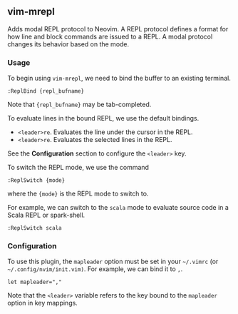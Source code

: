 ## vim-mrepl

Adds modal REPL protocol to Neovim. A REPL protocol defines a format for how
line and block commands are issued to a REPL. A modal protocol changes its
behavior based on the mode.

### Usage

To begin using `vim-mrepl`, we need to bind the buffer to an existing terminal.

```
:ReplBind {repl_bufname}
```

Note that `{repl_bufname}` may be tab-completed.

To evaluate lines in the bound REPL, we use the default bindings.

- `<leader>re`. Evaluates the line under the cursor in the REPL.
- `<leader>re`. Evaluates the selected lines in the REPL.

See the **Configuration** section to configure the `<leader>` key.

To switch the REPL mode, we use the command

```
:ReplSwitch {mode}
```

where the `{mode}` is the REPL mode to switch to.

For example, we can switch to the `scala` mode to evaluate source code in a
Scala REPL or spark-shell.

```
:ReplSwitch scala
```

### Configuration

To use this plugin, the `mapleader` option must be set in your `~/.vimrc` (or 
`~/.config/nvim/init.vim)`. For example, we can bind it to `,`.

```
let mapleader=","
```

Note that the `<leader>` variable refers to the key bound to the `mapleader`
option in key mappings.

